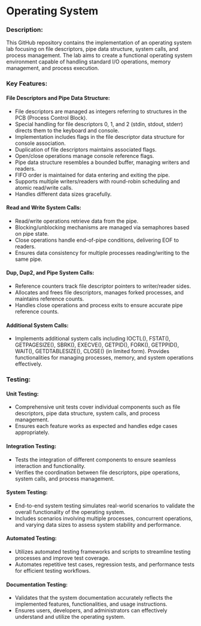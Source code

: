 # Operating System 

### Description: 
This GitHub repository contains the implementation of an operating system lab focusing on file descriptors, pipe data structure, system calls, and process management. The lab aims to create a functional operating system environment capable of handling standard I/O operations, memory management, and process execution.

### Key Features:
#### File Descriptors and Pipe Data Structure:
- File descriptors are managed as integers referring to structures in the PCB (Process Control Block).
- Special handling for file descriptors 0, 1, and 2 (stdin, stdout, stderr) directs them to the keyboard and console.
- Implementation includes flags in the file descriptor data structure for console association.
- Duplication of file descriptors maintains associated flags.
- Open/close operations manage console reference flags.
- Pipe data structure resembles a bounded buffer, managing writers and readers.
- FIFO order is maintained for data entering and exiting the pipe.
- Supports multiple writers/readers with round-robin scheduling and atomic read/write calls.
- Handles different data sizes gracefully.

#### Read and Write System Calls:
- Read/write operations retrieve data from the pipe.
- Blocking/unblocking mechanisms are managed via semaphores based on pipe state.
- Close operations handle end-of-pipe conditions, delivering EOF to readers.
- Ensures data consistency for multiple processes reading/writing to the same pipe.

#### Dup, Dup2, and Pipe System Calls:
- Reference counters track file descriptor pointers to writer/reader sides.
- Allocates and frees file descriptors, manages forked processes, and maintains reference counts.
- Handles close operations and process exits to ensure accurate pipe reference counts.

#### Additional System Calls:
- Implements additional system calls including IOCTL(), FSTAT(), GETPAGESIZE(), SBRK(), EXECVE(), GETPID(), FORK(), GETPPID(), WAIT(), GETDTABLESIZE(), CLOSE() (in limited form).
Provides functionalities for managing processes, memory, and system operations effectively.

### Testing:
#### Unit Testing:
- Comprehensive unit tests cover individual components such as file descriptors, pipe data structure, system calls, and process management.
- Ensures each feature works as expected and handles edge cases appropriately.

#### Integration Testing:
- Tests the integration of different components to ensure seamless interaction and functionality.
- Verifies the coordination between file descriptors, pipe operations, system calls, and process management.

#### System Testing:
- End-to-end system testing simulates real-world scenarios to validate the overall functionality of the operating system.
- Includes scenarios involving multiple processes, concurrent operations, and varying data sizes to assess system stability and performance.

#### Automated Testing:
- Utilizes automated testing frameworks and scripts to streamline testing processes and improve test coverage.
- Automates repetitive test cases, regression tests, and performance tests for efficient testing workflows.

#### Documentation Testing:
- Validates that the system documentation accurately reflects the implemented features, functionalities, and usage instructions.
- Ensures users, developers, and administrators can effectively understand and utilize the operating system.

